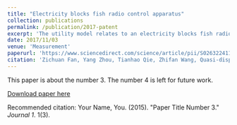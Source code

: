 ```yaml
---
title: "Electricity blocks fish radio control apparatus"
collection: publications
permalink: /publication/2017-patent
excerpt: 'The utility model relates to an electricity blocks fish radio control apparatus, the device comprises remote node, main end -node, terminal node, pass through wireless connection between main end -node and terminal node, the remote node, main end -node comprises main end -node A and main end -node B. Terminal node includes that the electricity blocks fish node, power module B, wireless communication module B, address coding module, accumulator B, terminal control module, main end -node is including main control module, wireless communication module A, touch display, power module A, GSM module,the accumulator A of holding, remote node is user personal terminal, smart mobile phone promptly. The device can accomplish the control of blocking the fish node to the electricity under wireless connection, satisfied electricity blocks the control requirement of fish node simultaneous working. The utility model discloses simple structure, it is with low costs, the practicality is high, can reduce the interference that the high voltage and high current alternating current pulse on the cable conductor produced in big limit ground.'
date: 2017/11/03
venue: 'Measurement'
paperurl: 'https://www.sciencedirect.com/science/article/pii/S0263224119307924'
citation: 'Zichuan Fan, Yang Zhou, Tianhao Qie, Zhifan Wang, Quasi-dispersion of air-coupled ultrasonic signal for angle-dependent reception,Measurement, Volume 148, 2019, 106935, ISSN 0263-2241, https://doi.org/10.1016/j.measurement.2019.106935.'
---
```

This paper is about the number 3. The number 4 is left for future work.

[Download paper here](http://academicpages.github.io/files/paper3.pdf)

Recommended citation: Your Name, You. (2015). "Paper Title Number 3." <i>Journal 1</i>. 1(3).